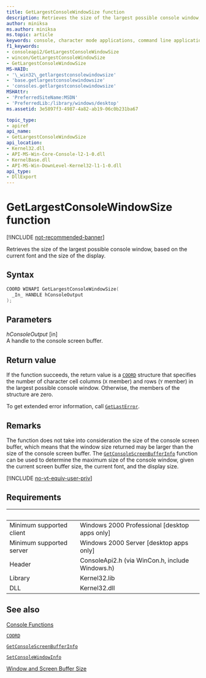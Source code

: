 ```yaml
---
title: GetLargestConsoleWindowSize function
description: Retrieves the size of the largest possible console window, based on the current font and the size of the display.
author: miniksa
ms.author: miniksa
ms.topic: article
keywords: console, character mode applications, command line applications, terminal applications, console api
f1_keywords:
- consoleapi2/GetLargestConsoleWindowSize
- wincon/GetLargestConsoleWindowSize
- GetLargestConsoleWindowSize
MS-HAID:
- '\_win32\_getlargestconsolewindowsize'
- 'base.getlargestconsolewindowsize'
- 'consoles.getlargestconsolewindowsize'
MSHAttr:
- 'PreferredSiteName:MSDN'
- 'PreferredLib:/library/windows/desktop'
ms.assetid: 3e5897f3-4987-4a82-ab19-06c0b231ba67

topic_type:
- apiref
api_name:
- GetLargestConsoleWindowSize
api_location:
- Kernel32.dll
- API-MS-Win-Core-Console-l2-1-0.dll
- KernelBase.dll
- API-MS-Win-DownLevel-Kernel32-l1-1-0.dll
api_type:
- DllExport
---
```


# GetLargestConsoleWindowSize function

[!INCLUDE [not-recommended-banner](./includes/not-recommended-banner.md)]

Retrieves the size of the largest possible console window, based on the current font and the size of the display.

## Syntax

```C
COORD WINAPI GetLargestConsoleWindowSize(
  _In_ HANDLE hConsoleOutput
);
```

## Parameters

*hConsoleOutput* \[in\]  
A handle to the console screen buffer.

## Return value

If the function succeeds, the return value is a [`COORD`](coord-str.md) structure that specifies the number of character cell columns (`X` member) and rows (`Y` member) in the largest possible console window. Otherwise, the members of the structure are zero.

To get extended error information, call [`GetLastError`](https://msdn.microsoft.com/library/windows/desktop/ms679360).

## Remarks

The function does not take into consideration the size of the console screen buffer, which means that the window size returned may be larger than the size of the console screen buffer. The [`GetConsoleScreenBufferInfo`](getconsolescreenbufferinfo.md) function can be used to determine the maximum size of the console window, given the current screen buffer size, the current font, and the display size.

[!INCLUDE [no-vt-equiv-user-priv](./includes/no-vt-equiv-user-priv.md)]

## Requirements

| &nbsp; | &nbsp; |
|-|-|
| Minimum supported client | Windows 2000 Professional \[desktop apps only\] |
| Minimum supported server | Windows 2000 Server \[desktop apps only\] |
| Header | ConsoleApi2.h (via WinCon.h, include Windows.h) |
| Library | Kernel32.lib |
| DLL | Kernel32.dll |

## See also

[Console Functions](console-functions.md)

[`COORD`](coord-str.md)

[`GetConsoleScreenBufferInfo`](getconsolescreenbufferinfo.md)

[`SetConsoleWindowInfo`](setconsolewindowinfo.md)

[Window and Screen Buffer Size](window-and-screen-buffer-size.md)
